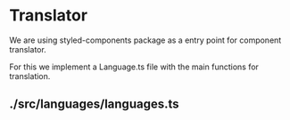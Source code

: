 # Translator

We are using styled-components package as a entry point for component translator.

For this we implement a Language.ts file with the main functions for translation.

## ./src/languages/languages.ts
